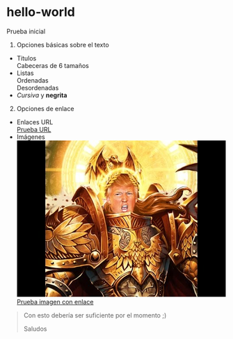 # hello-world
Prueba inicial
1. Opciones básicas sobre el texto
 * Titulos  
 Cabeceras de 6 tamaños
 * Listas  
 Ordenadas  
 Desordenadas
 * _Cursiva_ y **negrita**
 
2. Opciones de enlace
 * Enlaces URL  
  [Prueba URL](https://rawgit.com/Rocachondo/hello-world/master/Prueba.html)
 * Imágenes  
  ![Prueba imagen insertada](https://github.com/Rocachondo/hello-world/blob/master/hqdefault.jpg)  
  [Prueba imagen con enlace][imagen2]
  
  [imagen2]: https://github.com/Rocachondo/hello-world/blob/master/hqdefault.jpg


> Con esto debería ser suficiente por el momento ;)  
> 
> Saludos



